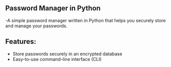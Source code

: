 ## Password Manager in Python 
  
  -A simple password manager written in Python that helps you securely store and manage your passwords.

## Features: 
  - Store passwords securely in an encrypted database
  - Easy-to-use command-line interface (CLI)
